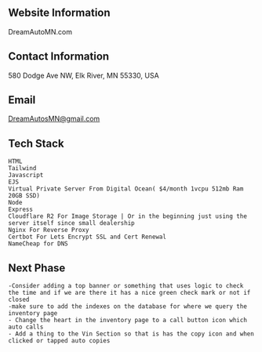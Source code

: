 ## Website Information ##

DreamAutoMN.com

## Contact Information ##
580 Dodge Ave NW, Elk River, MN 55330, USA

## Email ##
DreamAutosMN@gmail.com

## Tech Stack ##
    HTML
    Tailwind
    Javascript
    EJS
    Virtual Private Server From Digital Ocean( $4/month 1vcpu 512mb Ram 20GB SSD)
    Node
    Express
    Cloudflare R2 For Image Storage | Or in the beginning just using the server itself since small dealership
    Nginx For Reverse Proxy
    Certbot For Lets Encrypt SSL and Cert Renewal
    NameCheap for DNS


## Next Phase ##

    -Consider adding a top banner or something that uses logic to check the time and if we are there it has a nice green check mark or not if closed
    -make sure to add the indexes on the database for where we query the inventory page
    - Change the heart in the inventory page to a call button icon which auto calls
    - Add a thing to the Vin Section so that is has the copy icon and when clicked or tapped auto copies
    

